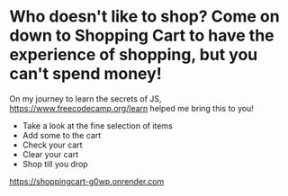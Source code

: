 # Who doesn't like to shop? Come on down to Shopping Cart to have the experience of shopping, but you can't spend money!

On my journey to learn the secrets of JS, https://www.freecodecamp.org/learn helped me bring this to you!

* Take a look at the fine selection of items
* Add some to the cart
* Check your cart
* Clear your cart
* Shop till you drop

https://shoppingcart-g0wp.onrender.com